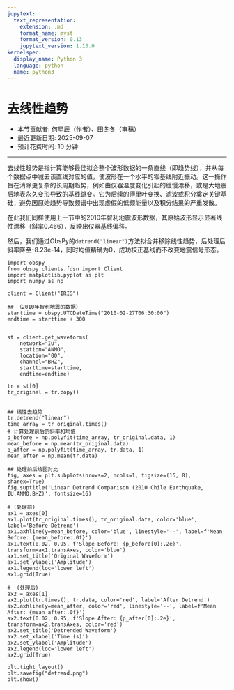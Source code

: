 ```yaml
---
jupytext:
  text_representation:
    extension: .md
    format_name: myst
    format_version: 0.13
    jupytext_version: 1.13.0
kernelspec:
  display_name: Python 3
  language: python
  name: python3
---
```


# 去线性趋势

- 本节贡献者: [何星辰](https://github.com/Chuan1937)（作者）、[田冬冬](https://me.seisman.info/)（审稿）
- 最近更新日期: 2025-09-07
- 预计花费时间: 10 分钟

---
去线性趋势是指计算能够最佳拟合整个波形数据的一条直线（即趋势线），并从每个数据点中减去该直线对应的值，使波形在一个水平的零基线附近振动。这一操作旨在消除更复杂的长周期趋势，例如由仪器温度变化引起的缓慢漂移，或是大地震后地表永久变形导致的基线跳变。它为后续的傅里叶变换、滤波或积分奠定关键基础，避免因原始趋势导致频谱中出现虚假的低频能量以及积分结果的严重发散。



在此我们同样使用上一节中的2010年智利地震波形数据，其原始波形显示显著线性漂移（斜率0.466），反映出仪器基线偏移。


然后，我们通过ObsPy的`detrend("linear")`方法拟合并移除线性趋势，后处理后斜率降至-8.23e-14，同时均值精确为0，成功校正基线而不改变地震信号形态。


```{code-cell} ipython3
import obspy
from obspy.clients.fdsn import Client
import matplotlib.pyplot as plt
import numpy as np

client = Client("IRIS")

## （2010年智利地震的数据）
starttime = obspy.UTCDateTime("2010-02-27T06:30:00")
endtime = starttime + 300  


st = client.get_waveforms(
    network="IU",
    station="ANMO", 
    location="00", 
    channel="BHZ",
    starttime=starttime, 
    endtime=endtime)
    
tr = st[0]
tr_original = tr.copy()


## 线性去趋势
tr.detrend("linear")
time_array = tr_original.times()
# 计算处理前后的斜率和均值
p_before = np.polyfit(time_array, tr_original.data, 1)
mean_before = np.mean(tr_original.data)
p_after = np.polyfit(time_array, tr.data, 1)
mean_after = np.mean(tr.data)

## 处理前后绘图对比
fig, axes = plt.subplots(nrows=2, ncols=1, figsize=(15, 8), sharex=True)
fig.suptitle('Linear Detrend Comparison (2010 Chile Earthquake, IU.ANMO.BHZ)', fontsize=16)

# (处理前)
ax1 = axes[0]
ax1.plot(tr_original.times(), tr_original.data, color='blue', label='Before Detrend')
ax1.axhline(y=mean_before, color='blue', linestyle='--', label=f'Mean Before: {mean_before:.0f}')
ax1.text(0.02, 0.95, f'Slope Before: {p_before[0]:.2e}', transform=ax1.transAxes, color='blue')
ax1.set_title('Original Waveform')
ax1.set_ylabel('Amplitude')
ax1.legend(loc='lower left')
ax1.grid(True)

#  (处理后)
ax2 = axes[1]
ax2.plot(tr.times(), tr.data, color='red', label='After Detrend')
ax2.axhline(y=mean_after, color='red', linestyle='--', label=f'Mean After: {mean_after:.0f}')
ax2.text(0.02, 0.95, f'Slope After: {p_after[0]:.2e}', transform=ax2.transAxes, color='red')
ax2.set_title('Detrended Waveform')
ax2.set_xlabel('Time (s)')
ax2.set_ylabel('Amplitude')
ax2.legend(loc='lower left')
ax2.grid(True)

plt.tight_layout() 
plt.savefig("detrend.png")
plt.show()

```
